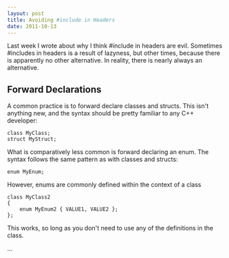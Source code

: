 ```yaml
---
layout: post
title: Avoiding #include in Headers
date: 2011-10-13
---
```


Last week I wrote about why I think #include in headers are evil. Sometimes #includes in headers is a result of lazyness, but other times, because there is apparently no other alternative. In reality, there is nearly always an alternative.

## Forward Declarations

A common practice is to forward declare classes and structs. This isn't anything new, and the syntax should be pretty familiar to any C++ developer:

```
class MyClass;
struct MyStruct;
```

What is comparatively less common is forward declaring an enum. The syntax follows the same pattern as with classes and structs:

```
enum MyEnum;
```

However, enums are commonly defined within the context of a class

```
class MyClass2
{
    enum MyEnum2 { VALUE1, VALUE2 };
};
```

This works, so long as you don't need to use any of the definitions in the class.

...